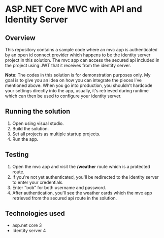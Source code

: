 
# ASP.NET Core MVC with API and Identity Server

## Overview
  This repository contains a sample code where an mvc app is authenticated by an open id connect provider which happens to be the identity server project in this solution. The mvc app can access the secured api included in the project using JWT that it receives from the identity server.

**Note**: The codes in this solution is for demonstration purposes only. My goal is to give you an idea on how you can integrate the pieces I've mentioned above. When you go into production, you shouldn't hardcode your settings directly into the app, usually, it's retrieved during runtime which can then be used to configure your identity server.

## Running the solution
1. Open using visual studio.
2. Build the solution.
3. Set all projects as multiple startup projects.
4. Run the app.

## Testing
1. Open the mvc app and visit the **/weather** route which is a protected route.
2. If you're not yet authenticated, you'll be redirected to the identity server to enter your credentials.
3. Enter "bob" for both username and password.
4. After authentication, you'll see the weather cards which the mvc app retrieved from the secured api route in the solution.

## Technologies used
- asp.net core 3
- Identity server 4